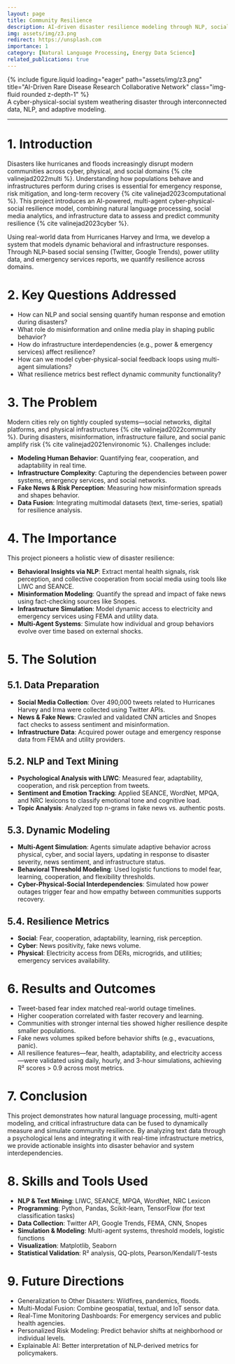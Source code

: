 ```yaml
---
layout: page
title: Community Resilience
description: AI-driven disaster resilience modeling through NLP, social sensing, and critical infrastructure data integration.
img: assets/img/z3.png
redirect: https://unsplash.com
importance: 1
category: [Natural Language Processing, Energy Data Science]
related_publications: true
---
```


<!-- ### **Case Study: AI-Driven Rare Disease Research Collaborative Network** -->

<div class="row justify-content-sm-center">
  <div class="col-sm-8 mt-3 mt-md-0">
    {% include figure.liquid loading="eager" path="assets/img/z3.png" title="AI-Driven Rare Disease Research Collaborative Network" class="img-fluid rounded z-depth-1" %}
  </div>
</div>
<div class="caption">
    A cyber-physical-social system weathering disaster through interconnected data, NLP, and adaptive modeling.
</div>

---


# 1. Introduction

Disasters like hurricanes and floods increasingly disrupt modern communities across cyber, physical, and social domains {% cite valinejad2022multi %}. Understanding how populations behave and infrastructures perform during crises is essential for emergency response, risk mitigation, and long-term recovery {% cite valinejad2023computational %}. This project introduces an AI-powered, multi-agent cyber-physical-social resilience model, combining natural language processing, social media analytics, and infrastructure data to assess and predict community resilience {% cite valinejad2023cyber %}.

Using real-world data from Hurricanes Harvey and Irma, we develop a system that models dynamic behavioral and infrastructure responses. Through NLP-based social sensing (Twitter, Google Trends), power utility data, and emergency services reports, we quantify resilience across domains.

# 2. Key Questions Addressed

- How can NLP and social sensing quantify human response and emotion during disasters?
- What role do misinformation and online media play in shaping public behavior?
- How do infrastructure interdependencies (e.g., power & emergency services) affect resilience?
- How can we model cyber-physical-social feedback loops using multi-agent simulations?
- What resilience metrics best reflect dynamic community functionality?

# 3. The Problem


Modern cities rely on tightly coupled systems—social networks, digital platforms, and physical infrastructures {% cite valinejad2022community %}. During disasters, misinformation, infrastructure failure, and social panic amplify risk {% cite valinejad2021environomic %}. Challenges include:

- **Modeling Human Behavior**: Quantifying fear, cooperation, and adaptability in real time.
- **Infrastructure Complexity**: Capturing the dependencies between power systems, emergency services, and social networks.
- **Fake News & Risk Perception**: Measuring how misinformation spreads and shapes behavior.
- **Data Fusion**: Integrating multimodal datasets (text, time-series, spatial) for resilience analysis.

# 4. The Importance

This project pioneers a holistic view of disaster resilience:

- **Behavioral Insights via NLP**: Extract mental health signals, risk perception, and collective cooperation from social media using tools like LIWC and SEANCE.
- **Misinformation Modeling**: Quantify the spread and impact of fake news using fact-checking sources like Snopes.
- **Infrastructure Simulation**: Model dynamic access to electricity and emergency services using FEMA and utility data.
- **Multi-Agent Systems**: Simulate how individual and group behaviors evolve over time based on external shocks.

# 5. The Solution

## 5.1. Data Preparation

- **Social Media Collection**: Over 490,000 tweets related to Hurricanes Harvey and Irma were collected using Twitter APIs.
- **News & Fake News**: Crawled and validated CNN articles and Snopes fact checks to assess sentiment and misinformation.
- **Infrastructure Data**: Acquired power outage and emergency response data from FEMA and utility providers.

## 5.2. NLP and Text Mining

- **Psychological Analysis with LIWC**: Measured fear, adaptability, cooperation, and risk perception from tweets.
- **Sentiment and Emotion Tracking**: Applied SEANCE, WordNet, MPQA, and NRC lexicons to classify emotional tone and cognitive load.
- **Topic Analysis**: Analyzed top n-grams in fake news vs. authentic posts.

## 5.3. Dynamic Modeling

- **Multi-Agent Simulation**: Agents simulate adaptive behavior across physical, cyber, and social layers, updating in response to disaster severity, news sentiment, and infrastructure status.
- **Behavioral Threshold Modeling**: Used logistic functions to model fear, learning, cooperation, and flexibility thresholds.
- **Cyber-Physical-Social Interdependencies**: Simulated how power outages trigger fear and how empathy between communities supports recovery.

## 5.4. Resilience Metrics

- **Social**: Fear, cooperation, adaptability, learning, risk perception.
- **Cyber**: News positivity, fake news volume.
- **Physical**: Electricity access from DERs, microgrids, and utilities; emergency services availability.

# 6. Results and Outcomes

- Tweet-based fear index matched real-world outage timelines.
- Higher cooperation correlated with faster recovery and learning.
- Communities with stronger internal ties showed higher resilience despite smaller populations.
- Fake news volumes spiked before behavior shifts (e.g., evacuations, panic).
- All resilience features—fear, health, adaptability, and electricity access—were validated using daily, hourly, and 3-hour simulations, achieving R² scores > 0.9 across most metrics.

# 7. Conclusion

This project demonstrates how natural language processing, multi-agent modeling, and critical infrastructure data can be fused to dynamically measure and simulate community resilience. By analyzing text data through a psychological lens and integrating it with real-time infrastructure metrics, we provide actionable insights into disaster behavior and system interdependencies.

# 8. Skills and Tools Used

- **NLP & Text Mining**: LIWC, SEANCE, MPQA, WordNet, NRC Lexicon
- **Programming**: Python, Pandas, Scikit-learn, TensorFlow (for text classification tasks)
- **Data Collection**: Twitter API, Google Trends, FEMA, CNN, Snopes
- **Simulation & Modeling**: Multi-agent systems, threshold models, logistic functions
- **Visualization**: Matplotlib, Seaborn
- **Statistical Validation**: R² analysis, QQ-plots, Pearson/Kendall/T-tests

# 9. Future Directions

- Generalization to Other Disasters: Wildfires, pandemics, floods.
- Multi-Modal Fusion: Combine geospatial, textual, and IoT sensor data.
- Real-Time Monitoring Dashboards: For emergency services and public health agencies.
- Personalized Risk Modeling: Predict behavior shifts at neighborhood or individual levels.
- Explainable AI: Better interpretation of NLP-derived metrics for policymakers.

